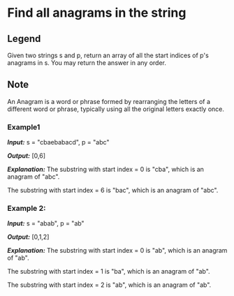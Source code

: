 # Find all anagrams in the string
## Legend
Given two strings s and p, return an array of all the start indices of p's anagrams in s. You may return the answer in any order.
## Note
An Anagram is a word or phrase formed by rearranging the letters of a different word or phrase, typically using all the original letters exactly once.

### Example1

***Input:*** s = "cbaebabacd", p = "abc"

***Output:*** [0,6]

***Explanation:***
The substring with start index = 0 is "cba", which is an anagram of "abc".

The substring with start index = 6 is "bac", which is an anagram of "abc".

### Example 2:

***Input:*** s = "abab", p = "ab"

***Output:*** [0,1,2]

***Explanation:***
The substring with start index = 0 is "ab", which is an anagram of "ab".

The substring with start index = 1 is "ba", which is an anagram of "ab".

The substring with start index = 2 is "ab", which is an anagram of "ab".

 